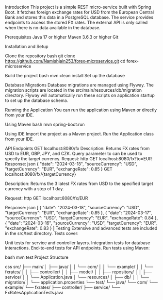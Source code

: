 Introduction
This project is a simple REST micro-service built with Spring Boot. It fetches foreign exchange rates for USD from the European Central Bank and stores this data in a PostgreSQL database. The service provides endpoints to access the stored FX rates. The external API is only called when there is no data available in the database.

Prerequisites
Java 17 or higher
Maven 3.6.3 or higher
Git

Installation and Setup

Clone the repository
bash
git clone https://github.com/Namishjain253/forex-microservice.git
cd forex-microservice


Build the project
bash
mvn clean install
Set up the database

Database Migrations
Database migrations are managed using Flyway. The migration scripts are located in the src/main/resources/db/migration directory. 
Flyway will automatically run these scripts on application startup to set up the database schema.

Running the Application
You can run the application using Maven or directly from your IDE.

Using Maven
bash
mvn spring-boot:run

Using IDE
Import the project as a Maven project.
Run the Application class from your IDE.

API Endpoints
GET localhost:8080/fx
Description: Returns FX rates from USD to EUR, GBP, JPY, and CZK. Query parameter to can be used to specify the target currency.
Request:
http
GET localhost:8080/fx?to=EUR
Response:
json
{
  "date": "2024-03-18",
  "sourceCurrency": "USD",
  "targetCurrency": "EUR",
  "exchangeRate": 0.85
}
GET localhost:8080/fx/{targetCurrency}

Description: Returns the 3 latest FX rates from USD to the specified target currency with a step of 1 day.

Request:
http
GET localhost:8080/fx/EUR

Response:
json
[
  {
    "date": "2024-03-18",
    "sourceCurrency": "USD",
    "targetCurrency": "EUR",
    "exchangeRate": 0.85
  },
  {
    "date": "2024-03-17",
    "sourceCurrency": "USD",
    "targetCurrency": "EUR",
    "exchangeRate": 0.84
  },
  {
    "date": "2024-03-16",
    "sourceCurrency": "USD",
    "targetCurrency": "EUR",
    "exchangeRate": 0.83
  }
]
Testing
Extensive and advanced tests are included in the src/test directory. Tests cover:

Unit tests for service and controller layers.
Integration tests for database interactions.
End-to-end tests for API endpoints.
Run tests using Maven:

bash
mvn test
Project Structure

css
src/
├── main/
│   ├── java/
│   │   └── com/
│   │       └── example/
│   │           └── fxrates/
│   │               ├── controller/
│   │               ├── model/
│   │               ├── repository/
│   │               ├── service/
│   │               └── Application.java
│   └── resources/
│       ├── db/
│       │   └── migration/
│       └── application.properties
└── test/
    └── java/
        └── com/
            └── example/
                └── fxrates/
                    ├── controller/
                    ├── service/
                    └── FxRatesApplicationTests.java
